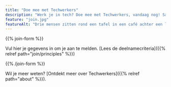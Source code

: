 ```yaml
---
title: "Doe mee met Techwerkers"
description: "Werk je in tech? Doe mee met Techwerkers, vandaag nog! Samen sta je sterker."
feature: "join.jpg"
featureAlt: "Drie mensen zitten rond een tafel in een café achter een laptop, lachend en wijzend naar een mobiele telefoon. Afbeelding van Ketut Subiyanto op Pexels."
---
```


{{% join-form %}}

Vul hier je gegevens in om je aan te melden.
[Lees de deelnamecriteria]({{% relref path="join/principles" %}})

{{% /join-form %}}

Wil je meer weten? [Ontdekt meer over Techwerkers]({{% relref path="about" %}}).
